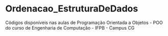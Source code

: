 # Ordenacao_EstruturaDeDados
Códigos disponíveis nas aulas de Programação Orientada a Objetos - POO do curso de Engenharia de Computação - IFPB - Campus CG
